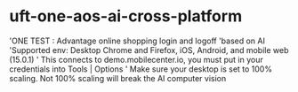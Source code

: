 # uft-one-aos-ai-cross-platform
'ONE TEST : Advantage online shopping login and logoff 
'based on AI
'Supported env: Desktop Chrome and Firefox, iOS, Android, and mobile web (15.0.1)
'	This connects to demo.mobilecenter.io, you must put in your credentials into Tools | Options
'	Make sure your desktop is set to 100% scaling.  Not 100% scaling will break the AI computer vision
